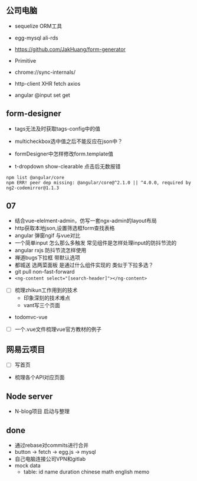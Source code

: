 
## 公司电脑
+ sequelize ORM工具
+ egg-mysql  ali-rds
+ https://github.com/JakHuang/form-generator
+ Primitive
+ chrome://sync-internals/
+ http-client XHR fetch axios

+ angular @input set get

## form-designer
+ tags无法及时获取tags-config中的值
+ multicheckbox选中值之后不能反应在json中？

+ formDesigner中怎样修改form.template值
+ t-dropdown show-clearable 点击后无数报错




```
npm list @angular/core
npm ERR! peer dep missing: @angular/core@^2.1.0 || ^4.0.0, required by ng2-codemirror@1.1.3
```


## 07
+ 结合vue-elelment-admin，仿写一套ngx-admin的layout布局
+ http获取本地json,设置筛选框form查找表格
+ angular 弹窗ngif 与vue对比
+ 一个简单input 怎么那么多触发 常见组件是怎样处理input的防抖节流的
+ angular rxjs 防抖节流怎样使用
+ 禅道bugs下拉框 带默认选项
+ 都城送 选两菜面板 是通过什么组件实现的 类似于下拉多选？
+ git pull non-fast-forward 
+ `<ng-content select="[search-header]"></ng-content>`




+ [ ] 梳理zhikun工作用到的技术
  + 印象深刻的技术难点
  + vant写三个页面


+ todomvc-vue
+ [ ] 一个.vue文件梳理vue官方教材的例子


## 网易云项目
+ [ ] 写首页
+ 梳理各个API对应页面


## Node server
+ N-blog项目 启动与整理


## done
+ 通过rebase对commits进行合并
+ button -> fetch -> egg.js -> mysql
+ 自己电脑连接公司VPN和gitlab
+ mock data
	+ table: id name duration chinese math english memo